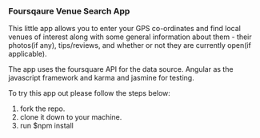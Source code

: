 ### Foursqaure Venue Search App

 This little app allows you to enter your GPS co-ordinates and find local venues of interest along with some general information about them - their photos(if any), tips/reviews, and whether or not they are currently open(if applicable).

 The app uses the foursquare API for the data source. Angular as the javascript framework and karma and jasmine for testing.

 To try this app out please follow the steps below:

  1. fork the repo.
  2. clone it down to your machine.
  3. run $npm install
